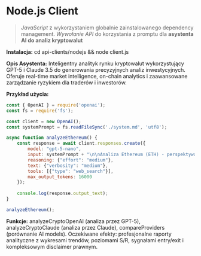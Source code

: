 ﻿# Node.js Client

> *JavaScript* z wykorzystaniem globalnie zainstalowanego dependency management. *Wywołanie API* do korzystania z promptu dla **asystenta AI do analiz kryptowalut**

**Instalacja:** cd api-clients/nodejs && node client.js

**Opis Asystenta:** Inteligentny analityk rynku kryptowalut wykorzystujący GPT-5 i Claude 3.5 do generowania precyzyjnych analiz inwestycyjnych. Oferuje real-time market intelligence, on-chain analytics i zaawansowane zarządzanie ryzykiem dla traderów i inwestorów.

**Przykład użycia:**
```js
const { OpenAI } = require('openai');
const fs = require('fs');

const client = new OpenAI();
const systemPrompt = fs.readFileSync('./system.md', 'utf8');

async function analyzeEthereum() {
    const response = await client.responses.create({
        model: "gpt-5-nano",
        input: systemPrompt + "\n\nAnaliza Ethereum (ETH) - perspektywa średnioterminowa z uwzględnieniem nadchodzących update'ów sieci.",
        reasoning: {"effort": "medium"},
        text: {"verbosity": "medium"},
        tools: [{"type": "web_search"}],
        max_output_tokens: 16000
    });
    
    console.log(response.output_text);
}

analyzeEthereum();
```
**Funkcje:** analyzeCryptoOpenAI (analiza przez GPT-5), analyzeCryptoClaude (analiza przez Claude), compareProviders (porównanie AI models). Oczekiwane efekty: profesjonalne raporty analityczne z wykresami trendów, poziomami S/R, sygnałami entry/exit i kompleksowym disclaimer prawnym.
